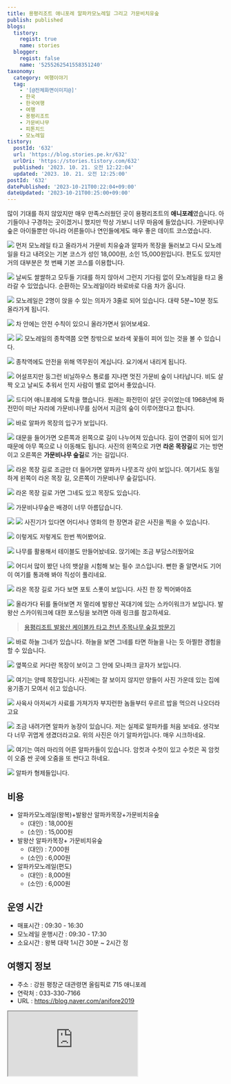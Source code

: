```yaml
---
title: 용평리조트 애니포레 알파카모노레일 그리고 가문비치유숲
publish: published
blogs:
  tistory:
    regist: true
    name: stories
  blogger:
    regist: false
    name: '5255262541558351240'
taxonomy:
  category: 여행이야기
  tag:
    - '[@전체화면이미지@]'
    - 한국
    - 한국여행
    - 여행
    - 용평리조트
    - 가문비나무
    - 피톤치드
    - 모노레일
tistory:
  postId: '632'
  url: 'https://blog.stories.pe.kr/632'
  urlOri: 'https://stories.tistory.com/632'
  published: '2023. 10. 21. 오전 12:22:04'
  updated: '2023. 10. 21. 오전 12:25:00'
postId: '632'
datePublished: '2023-10-21T00:22:04+09:00'
dateUpdated: '2023-10-21T00:25:00+09:00'
---
```


많이 기대를 하지 않았지만 매우 만족스러웠던 곳이 용평리조트의 **애니포레**였습니다. 아기들이나 구경하는 곳이겠거니 했지만 막상 가보니 너무 마음에 들었습니다. 가문비나무숲은 아이들뿐만 아니라 어른들이나 연인들에게도 매우 좋은 데이트 코스였습니다.

![](./images/njo2_20231009_154502-01.jpeg)
먼저 모노레일 타고 올라가서 가문비 치유숲과 알파카 목장을 둘러보고 다시 모노레일을 타고 내려오는 기본 코스가 성인 18,000원, 소인 15,000원입니다. 편도도 있지만 거의 대부분은 첫 번째 기본 코스를 이용합니다.

![](./images/njo2_20231009_154647-01.jpeg)
날씨도 쌀쌀하고 모두들 기대를 하지 않아서 그런지 기다림 없이 모노레일을 타고 올라갈 수 있었습니다. 순환하는 모노레일이라 바로바로 다음 차가 옵니다.

![](./images/njo2_20231009_155035-01.jpeg)
모노레일은 2명이 앉을 수 있는 의자가 3줄로 되어 있습니다. 대략 5분~10분 정도 올라가게 됩니다.

![](./images/njo2_20231009_170502-01.jpeg)
차 안에는 안전 수칙이 있으니 올라가면서 읽어보세요.

![](./images/njo2_20231009_155844-01.jpeg)
![](./images/njo2_20231009_170208-01.jpeg)
모노레일의 종착역쯤 오면 창밖으로 보라색 꽃들이 피어 있는 것을 볼 수 있습니다.

![](./images/njo2_20231009_170129-01.jpeg)
종착역에도 안전을 위해 역무원이 계십니다. 요기에서 내리게 됩니다.

![](./images/njo2_20231009_160132-01.jpeg)
어설프지만 둥그런 비닐하우스 통로를 지나면 멋진 가문비 숲이 나타납니다.
비도 살짝 오고 날씨도 추워서 인지 사람이 별로 없어서 좋았습니다.

![](./images/njo2_20231009_160306-01.jpeg)
드디어 애니포레에 도착을 했습니다. 원래는 화전민이 살던 곳이었는데 1968년에 화전민이 떠난 자리에 가문비나무를 심어서 지금의 숲이 이루어졌다고 합니다.

![](./images/njo2_20231009_160312-01.jpeg)
바로 알파카 목장의 입구가 보입니다.

![](./images/njo2_20231009_160406-01.jpeg)
대문을 들어가면 오른쪽과 왼쪽으로 길이 나누어져 있습니다. 길이 연결이 되어 있기 때문에 아무 쪽으로 나 이동해도 됩니다.
사진의 왼쪽으로 가면 **라온 목장길**로 가는 방면이고 오른쪽은 **가문비나무 숲길**로 가는 길입니다.

![](./images/njo2_20231009_160724-01.jpeg)
라온 목장 길로 조금만 더 들어가면 알파카 나뭇조각 상이 보입니다. 여기서도 동일하게 왼쪽이 라온 목장 길, 오른쪽이 가문비나무 숲길입니다.

![](./images/njo2_20231009_160819-01.jpeg)
라온 목장 길로 가면 그네도 있고 목장도 있습니다.

![](./images/njo2_20231009_163737-01.jpeg)
가문비나무숲은 배경이 너무 아름답습니다.

![](./images/njo2_20231009_163815_1.jpg)
![](./images/njo2_20231009_164911-01.jpeg)
사진기가 있다면 어디서나 영화의 한 장면과 같은 사진을 찍을 수 있습니다.

![](./images/njo2_20231009_164656-01.jpeg)
이렇게도 저렇게도 한번 찍어봤어요.

![](./images/njo2_20231009_165105-01.jpeg)
나무를 활용해서 테이블도 만들어놨네요. 앉기에는 조금 부담스러웠어요

![](./images/njo2_20231009_165735-01.jpeg)
어디서 많이 봤던 나의 뱃살을 시험해 보는 필수 코스입니다. 뻔한 줄 알면서도 기어이 여기를 통과해 봐야 직성이 풀리네요.

![](./images/njo2_20231009_161040-01.jpeg)
라온 목장 길로 가다 보면 포토 스폿이 보입니다. 사진 한 장 찍어봐야죠

![](./images/njo2_20231009_161159-01.jpeg)
올라가다 뒤를 돌아보면 저 멀리에 발왕산 꼭대기에 있는 스카이워크가 보입니다.
발왕산 스카이워크에 대한 포스팅을 보려면 아래 링크를 참고하세요.

> [용평리조트 발왕산 케이블카 타고 천년 주목나무 숲길 방문기](https://blog.stories.pe.kr/631)

![](./images/njo2_20231009_162044-01.jpeg)
바로 하늘 그네가 있습니다. 하늘을 보면 그네를 타면 하늘을 나는 듯 아찔한 경험을 할 수 있습니다.

![](./images/njo2_20231009_161901-01.jpeg)
옆쪽으로 커다란 목장이 보이고 그 안에 모나파크 글자가 보입니다.

![](./images/njo2_20231009_162417-01.jpeg)
여기는 양떼 목장입니다. 사진에는 잘 보이지 않지만 양들이 사진 가운데 있는 집에 옹기종기 모여서 쉬고 있습니다.

![](./images/njo2_20231009_162625-01.jpeg)
사육사 아저씨가 사료를 가져가자 부지런한 놈들부터 우르르 밥을 먹으러 나오더라고요

![](./images/njo2_20231009_162800-01.jpeg)
조금 내려가면 알파카 농장이 있습니다. 저는 실제로 알파카를 처음 보네요. 생각보다 너무 귀엽게 생겼더라고요. 위의 사진은 아기 알파카입니다. 매우 시크하네요.

![](./images/njo2_20231009_162824-01.jpeg)
여기는 여러 마리의 어른 알파카들이 있습니다. 암컷과 수컷이 있고 수컷은 꼭 암컷이 오줌 싼 곳에 오줌을 또 싼다고 하네요.

![](./images/njo2_20231009_163119-01.jpeg)
알파카 형제들입니다.

## 비용

- 알파카모노레일(왕복)+발왕산 알파카목장+가문비치유숲
  - (대인) : 18,000원
  - (소인) : 15,000원
- 발왕산 알파카목장+ 가문비치유숲
  - (대인) : 7,000원
  - (소인) : 6,000원
- 알파카모노레일(편도)
  - (대인) : 8,000원
  - (소인) : 6,000원

## 운영 시간

- 매표시간 : 09:30 - 16:30
- 모노레일 운행시간 : 09:30 - 17:30
- 소요시간 : 왕복 대략 1시간 30분 ~ 2시간 정

## 여행지 정보

- 주소 : 강원 평창군 대관령면 올림픽로 715 애니포레
- 연락처 : 033-330-7166
- URL : https://blog.naver.com/anifore2019

<div class='embed-responsive embed-responsive-16by9'>
<iframe src='https://www.google.com/maps/embed?pb=!1m18!1m12!1m3!1d789.8521765487028!2d128.68504768307727!3d37.639594318404306!2m3!1f0!2f0!3f0!3m2!1i1024!2i768!4f13.1!3m3!1m2!1s0x35618be734c00797%3A0xa2cc8f79325efde0!2z7JWg64uI7Y-s66CIIOuNlCDqs6jrk5wg7KO87LCo7J6l!5e0!3m2!1sko!2skr!4v1697814975372!5m2!1sko!2skr' class='embed-responsive-item' allowfullscreen></iframe>
 </div>
